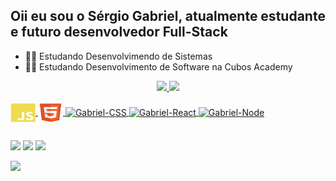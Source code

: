 ## Oii eu sou o Sérgio Gabriel, atualmente estudante e futuro desenvolvedor Full-Stack
- 👨‍💻 Estudando Desenvolvimendo de Sistemas
- 👨‍💻 Estudando Desenvolvimento de Software na Cubos Academy

<div align="center">
  <a href="https://github.com/sergabriell">
  <img height="180em" src="https://github-readme-stats.vercel.app/api?username=sergabriell&show_icons=true&theme=highcontrast&include_all_commits=true&count_private=true"/>
  <img height="180em" src="https://github-readme-stats.vercel.app/api/top-langs/?username=sergabriell&layout=compact&langs_count=7&theme=highcontrast"/>
</div>
  
<div style="display: inline_block"><br>
  <img align="center" alt="Gabriel-Js" height="30" width="40" src="https://raw.githubusercontent.com/devicons/devicon/master/icons/javascript/javascript-plain.svg">
  <img align="center" alt="Gabriel-HTML" height="30" width="40" src="https://raw.githubusercontent.com/devicons/devicon/master/icons/html5/html5-original.svg">
  <img align="center" alt="Gabriel-CSS" height="30" width="40" src="https://cdn.jsdelivr.net/gh/devicons/devicon/icons/css3/css3-original.svg" />
  <img align="center" alt="Gabriel-React" height="30" width="40"
src="https://cdn.jsdelivr.net/gh/devicons/devicon/icons/react/react-original.svg">
  <img align="center" alt="Gabriel-Node" height="50" width="50"
src="https://cdn.jsdelivr.net/gh/devicons/devicon/icons/nodejs/nodejs-original-wordmark.svg">
</div>
  
 ##


<div> 
 <a href="https://instagram.com/sergio_gabrielpss" target="_blank"><img src="https://img.shields.io/badge/-Instagram-%23E4405F?style=for-the-badge&logo=instagram&logoColor=white" ></a>
  <a href = "mailto:sergio.gabriel85@yahoo.com"><img src="https://img.shields.io/badge/-Gmail-%23333?style=for-the-badge&logo=gmail&logoColor=white" target="_blank"></a>
  <a href="https://api.whatsapp.com/send?phone=5581991528129 &text=Oii" target="_blank"><img src="https://img.shields.io/badge/WhatsApp-25D366?style=for-the-badge&logo=whatsapp&logoColor=white"></a> 
 
  <a href="https://www.linkedin.com/in/s%C3%A9rgio-gabriel-863607227/" target="_blank"> <img src="https://img.shields.io/badge/Linkedin-blue?style=for-the-badge&logo=Linkedin&logoColor=white" target="_blank"> </a> 
 
</div>

